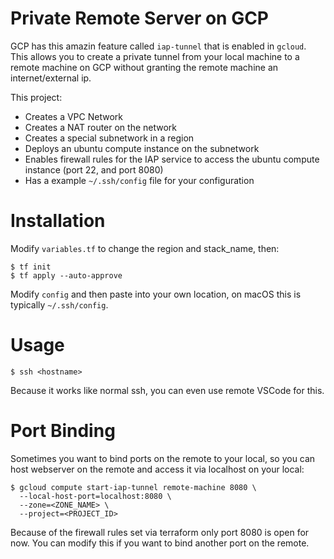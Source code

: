 # Private Remote Server on GCP

GCP has this amazin feature called `iap-tunnel` that is enabled in `gcloud`. This allows you to create a private tunnel from your local machine to a remote machine on GCP without granting the remote machine an internet/external ip.

This project:

* Creates a VPC Network
* Creates a NAT router on the network
* Creates a special subnetwork in a region
* Deploys an ubuntu compute instance on the subnetwork
* Enables firewall rules for the IAP service to access the ubuntu compute instance (port 22, and port 8080)
* Has a example `~/.ssh/config` file for your configuration


# Installation

Modify `variables.tf` to change the region and stack_name, then:

	$ tf init
	$ tf apply --auto-approve

Modify `config` and then paste into your own location, on macOS this is typically `~/.ssh/config`.

# Usage

	$ ssh <hostname>

Because it works like normal ssh, you can even use remote VSCode for this.

# Port Binding

Sometimes you want to bind ports on the remote to your local, so you can host webserver on the remote and access it via localhost on your local:

	$ gcloud compute start-iap-tunnel remote-machine 8080 \
	  --local-host-port=localhost:8080 \
	  --zone=<ZONE_NAME> \ 
	  --project=<PROJECT_ID>

Because of the firewall rules set via terraform only port 8080 is open for now. You can modify this if you want to bind another port on the remote.

